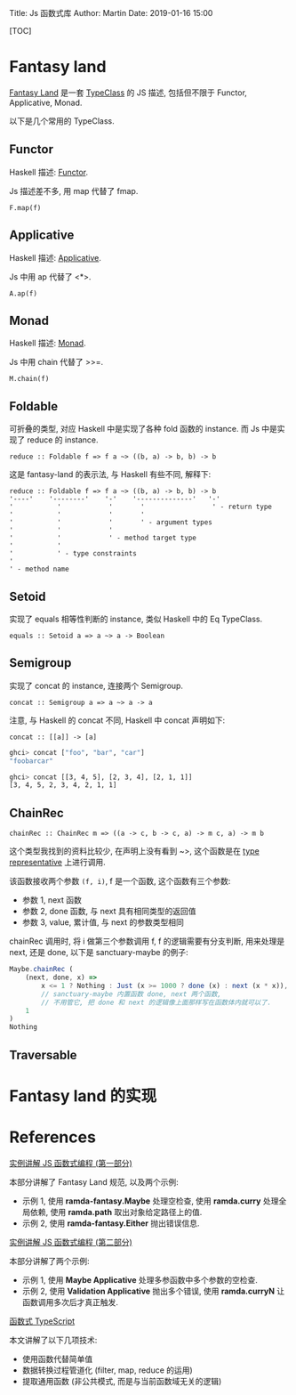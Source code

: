 Title: Js 函数式库
Author: Martin
Date: 2019-01-16 15:00

[TOC]

# Fantasy land

[Fantasy Land](https://github.com/fantasyland/fantasy-land) 是一套 [TypeClass](http://www.smallcpp.cn/han-shu-shi-guan-jian-gai-nian-Haskell-miao-shu.html#_7) 的 JS 描述, 包括但不限于 Functor, Applicative, Monad.

以下是几个常用的 TypeClass.

## Functor

Haskell 描述: [Functor](http://www.smallcpp.cn/han-shu-shi-guan-jian-gai-nian-Haskell-miao-shu.html#functor).

Js 描述差不多, 用 map 代替了 fmap.

`F.map(f)`

## Applicative

Haskell 描述: [Applicative](http://www.smallcpp.cn/han-shu-shi-guan-jian-gai-nian-Haskell-miao-shu.html#applicative-functor).

Js 中用 ap 代替了 <*>.

`A.ap(f)`

## Monad

Haskell 描述: [Monad](http://www.smallcpp.cn/han-shu-shi-guan-jian-gai-nian-Haskell-miao-shu.html#monda).

Js 中用 chain 代替了 >>=.

`M.chain(f)`

## Foldable

可折叠的类型, 对应 Haskell 中是实现了各种 fold 函数的 instance. 而 Js 中是实现了 reduce 的 instance.

`reduce :: Foldable f => f a ~> ((b, a) -> b, b) -> b`

这是 fantasy-land 的表示法, 与 Haskell 有些不同, 解释下:

```
reduce :: Foldable f => f a ~> ((b, a) -> b, b) -> b
'----'    '--------'    '-'    '--------------'   '-'
'           '            '       '                 ' - return type
'           '            '       '
'           '            '       ' - argument types
'           '            '
'           '            ' - method target type
'           '
'           ' - type constraints
'
' - method name
```

## Setoid

实现了 equals 相等性判断的 instance, 类似 Haskell 中的 Eq TypeClass.

`equals :: Setoid a => a ~> a -> Boolean`

## Semigroup

实现了 concat 的 instance, 连接两个 Semigroup.

`concat :: Semigroup a => a ~> a -> a`

注意, 与 Haskell 的 concat 不同, Haskell 中 concat 声明如下:

`concat :: [[a]] -> [a]`

```bash
ghci> concat ["foo", "bar", "car"]
"foobarcar"

ghci> concat [[3, 4, 5], [2, 3, 4], [2, 1, 1]]
[3, 4, 5, 2, 3, 4, 2, 1, 1]
```

## ChainRec

`chainRec :: ChainRec m => ((a -> c, b -> c, a) -> m c, a) -> m b`

这个类型我找到的资料比较少, 在声明上没有看到 ~>, 这个函数是在 [type representative](https://github.com/fantasyland/fantasy-land#type-representatives) 上进行调用.

该函数接收两个参数 `(f, i)`, f 是一个函数, 这个函数有三个参数:

- 参数 1, next 函数
- 参数 2, done 函数, 与 next 具有相同类型的返回值
- 参数 3, value, 累计值, 与 next 的参数类型相同

chainRec 调用时, 将 i 做第三个参数调用 f, f 的逻辑需要有分支判断, 用来处理是 next, 还是 done, 以下是 sanctuary-maybe 的例子:

```js
Maybe.chainRec (
    (next, done, x) =>
        x <= 1 ? Nothing : Just (x >= 1000 ? done (x) : next (x * x)),
        // sanctuary-maybe 内置函数 done, next 两个函数,
        // 不用管它, 把 done 和 next 的逻辑像上面那样写在函数体内就可以了.
    1
)
Nothing
```

## Traversable

# Fantasy land 的实现

# References

[实例讲解 JS 函数式编程 (第一部分)](http://www.xiaojichao.com/post/functional-programming-in-js-with-practical-examples-part-1.html)

本部分讲解了 Fantasy Land 规范, 以及两个示例:

- 示例 1, 使用 **ramda-fantasy.Maybe** 处理空检查, 使用 **ramda.curry** 处理全局依赖, 使用 **ramda.path** 取出对象给定路径上的值.
- 示例 2, 使用 **ramda-fantasy.Either** 抛出错误信息.

[实例讲解 JS 函数式编程 (第二部分)](http://www.xiaojichao.com/post/functional-programming-in-js-with-practical-examples-part-2.html)

本部分讲解了两个示例:

- 示例 1, 使用 **Maybe Applicative** 处理多参函数中多个参数的空检查.
- 示例 2, 使用 **Validation Applicative** 抛出多个错误, 使用 **ramda.curryN** 让函数调用多次后才真正触发.

[函数式 TypeScript](https://linux.cn/article-7842-1.html)

本文讲解了以下几项技术:

- 使用函数代替简单值
- 数据转换过程管道化 (filter, map, reduce 的运用)
- 提取通用函数 (非公共模式, 而是与当前函数域无关的逻辑)
